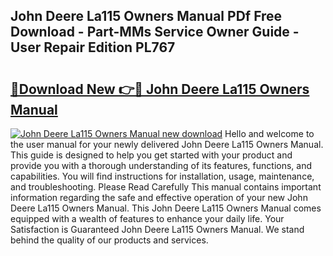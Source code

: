 ## John Deere La115 Owners Manual PDf Free Download - Part-MMs Service Owner Guide - User Repair Edition PL767

# <h2><a href="http://bc85771.oget.top/?id=John+Deere+La115+Owners+Manual">🔗Download New 👉🔴 John Deere La115 Owners Manual</a></h2>

[![John Deere La115 Owners Manual new download](https://i.imgur.com/5g1atiW.png)](http://bc85771.oget.top/?id=John+Deere+La115+Owners+Manual)
Hello and welcome to the user manual for your newly delivered John Deere La115 Owners Manual. This guide is designed to help you get started with your product and provide you with a thorough understanding of its features, functions, and capabilities. You will find instructions for installation, usage, maintenance, and troubleshooting. Please Read Carefully This manual contains important information regarding the safe and effective operation of your new John Deere La115 Owners Manual. This John Deere La115 Owners Manual comes equipped with a wealth of features to enhance your daily life. Your Satisfaction is Guaranteed John Deere La115 Owners Manual. We stand behind the quality of our products and services.
